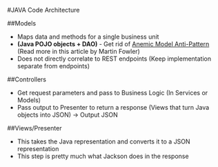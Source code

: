 #JAVA Code Architecture


##Models
+ Maps data and methods for a single business unit
+ **(Java POJO objects + DAO)** - Get rid of [Anemic Model Anti-Pattern](http://www.martinfowler.com/bliki/AnemicDomainModel.html) (Read more in this article by Martin Fowler)
+ Does not directly correlate to REST endpoints (Keep implementation separate from endpoints)


##Controllers
+ Get request parameters and pass to Business Logic (In Services or Models)
+ Pass output to Presenter to return a response (Views that turn Java objects into JSON) -> Output JSON

##Views/Presenter
+ This takes the Java representation and converts it to a JSON representation
+ This step is pretty much what Jackson does in the response